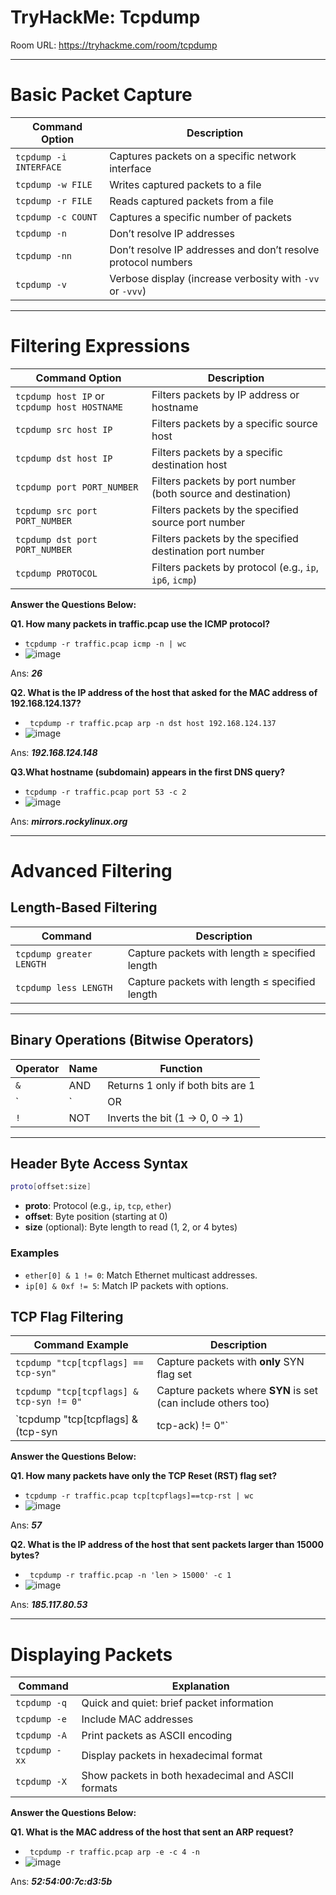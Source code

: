 # TryHackMe: Tcpdump

Room URL: https://tryhackme.com/room/tcpdump

---
# Basic Packet Capture

| Command Option        | Description                                                        |
|-----------------------|--------------------------------------------------------------------|
| `tcpdump -i INTERFACE`| Captures packets on a specific network interface                   |
| `tcpdump -w FILE`     | Writes captured packets to a file                                  |
| `tcpdump -r FILE`     | Reads captured packets from a file                                 |
| `tcpdump -c COUNT`    | Captures a specific number of packets                              |
| `tcpdump -n`          | Don’t resolve IP addresses                                          |
| `tcpdump -nn`         | Don’t resolve IP addresses and don’t resolve protocol numbers       |
| `tcpdump -v`          | Verbose display (increase verbosity with `-vv` or `-vvv`)          |

---
# Filtering Expressions

| Command Option                              | Description                                                                 |
|---------------------------------------------|-----------------------------------------------------------------------------|
| `tcpdump host IP` or `tcpdump host HOSTNAME`| Filters packets by IP address or hostname                                  |
| `tcpdump src host IP`                       | Filters packets by a specific source host                                  |
| `tcpdump dst host IP`                       | Filters packets by a specific destination host                             |
| `tcpdump port PORT_NUMBER`                  | Filters packets by port number (both source and destination)               |
| `tcpdump src port PORT_NUMBER`              | Filters packets by the specified source port number                        |
| `tcpdump dst port PORT_NUMBER`              | Filters packets by the specified destination port number                   |
| `tcpdump PROTOCOL`                          | Filters packets by protocol (e.g., `ip`, `ip6`, `icmp`)                    |


**Answer the Questions Below:**

**Q1. How many packets in traffic.pcap use the ICMP protocol?**
-  `tcpdump -r traffic.pcap icmp -n | wc`
-  ![image](https://github.com/user-attachments/assets/a2856abf-4e66-415f-9a02-8ec7000e3b23)

Ans: ***26***

**Q2. What is the IP address of the host that asked for the MAC address of 192.168.124.137?**
- ` tcpdump -r traffic.pcap arp -n dst host 192.168.124.137`
- ![image](https://github.com/user-attachments/assets/6737500c-19f6-4f1e-b324-8690e4361cfb)

Ans: ***192.168.124.148***

**Q3.What hostname (subdomain) appears in the first DNS query?**

- `tcpdump -r traffic.pcap port 53 -c 2`
- ![image](https://github.com/user-attachments/assets/b0ccd20a-facc-47bd-8255-5b9749b951c9)

Ans: ***mirrors.rockylinux.org***

---
# Advanced Filtering

## Length-Based Filtering

| Command                         | Description                                               |
|----------------------------------|-----------------------------------------------------------|
| `tcpdump greater LENGTH`        | Capture packets with length ≥ specified length            |
| `tcpdump less LENGTH`           | Capture packets with length ≤ specified length            |

---

## Binary Operations (Bitwise Operators)

| Operator | Name | Function                                 |
|----------|------|------------------------------------------|
| `&`      | AND  | Returns 1 only if both bits are 1        |
| `|`      | OR   | Returns 1 if at least one bit is 1       |
| `!`      | NOT  | Inverts the bit (1 → 0, 0 → 1)           |

---

## Header Byte Access Syntax

```bash
proto[offset:size]
```

- **proto**: Protocol (e.g., `ip`, `tcp`, `ether`)
- **offset**: Byte position (starting at 0)
- **size** (optional): Byte length to read (1, 2, or 4 bytes)

### Examples
- `ether[0] & 1 != 0`: Match Ethernet multicast addresses.
- `ip[0] & 0xf != 5`: Match IP packets with options.


## TCP Flag Filtering

| Command Example                                      | Description                                                    |
|-----------------------------------------------------|----------------------------------------------------------------|
| `tcpdump "tcp[tcpflags] == tcp-syn"`                | Capture packets with **only** SYN flag set                     |
| `tcpdump "tcp[tcpflags] & tcp-syn != 0"`            | Capture packets where **SYN** is set (can include others too) |
| `tcpdump "tcp[tcpflags] & (tcp-syn|tcp-ack) != 0"`  | Capture packets with **SYN or ACK** flags set                 |


**Answer the Questions Below:**

**Q1. How many packets have only the TCP Reset (RST) flag set?**
- `tcpdump -r traffic.pcap tcp[tcpflags]==tcp-rst | wc`
- ![image](https://github.com/user-attachments/assets/c1736fbc-a12e-4ab3-ad71-c38cc68092b6)

Ans: ***57***

**Q2. What is the IP address of the host that sent packets larger than 15000 bytes?**

- ` tcpdump -r traffic.pcap -n 'len > 15000' -c 1`
- ![image](https://github.com/user-attachments/assets/b33a7b3f-e9d6-49e1-892f-cea9f573c95f)


Ans: ***185.117.80.53***

---
# Displaying Packets


| Command        | Explanation                                        |
|----------------|----------------------------------------------------|
| `tcpdump -q`   | Quick and quiet: brief packet information          |
| `tcpdump -e`   | Include MAC addresses                              |
| `tcpdump -A`   | Print packets as ASCII encoding                    |
| `tcpdump -xx`  | Display packets in hexadecimal format              |
| `tcpdump -X`   | Show packets in both hexadecimal and ASCII formats |


**Answer the Questions Below:**

**Q1. What is the MAC address of the host that sent an ARP request?**

- ` tcpdump -r traffic.pcap arp -e -c 4 -n`
- ![image](https://github.com/user-attachments/assets/825bcbb9-4551-4c00-b7f0-a4322b38770a)

Ans: ***52:54:00:7c:d3:5b***
